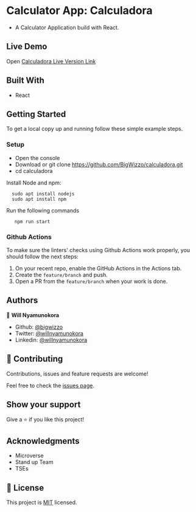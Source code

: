 # Calculator App: Calculadora

- A Calculator Application build with React.

## Live Demo

Open [Calculadora Live Version Link](https://mycalculadora-react.herokuapp.com/)

## Built With

- React

## Getting Started

To get a local copy up and running follow these simple example steps.

### Setup

- Open the console
- Download or git clone https://github.com/BigWizzo/calculadora.git
- cd calculadora

Install Node and npm:

```
  sudo apt install nodejs
  sudo apt install npm
```

Run the following commands

```
   npm run start
```

### Github Actions

To make sure the linters' checks using Github Actions work properly, you should follow the next steps:

1. On your recent repo, enable the GitHub Actions in the Actions tab.
2. Create the `feature/branch` and push.
3. Open a PR from the `feature/branch` when your work is done.

## Authors

👤 **Will Nyamunokora**

- Github: [@bigwizzo](https://github.com/bigwizzo)
- Twitter: [@willnyamunokora](https://twitter.com/willnyamunokora)
- Linkedin: [@willnyamunokora](https://linkedin.com/in/willnyamunokora)

## 🤝 Contributing

Contributions, issues and feature requests are welcome!

Feel free to check the [issues page](https://github.com/BigWizzo/calculadora/issues).

## Show your support

Give a ⭐️ if you like this project!

## Acknowledgments

- Microverse
- Stand up Team
- TSEs

## 📝 License

This project is [MIT](https://opensource.org/licenses/MIT) licensed.

